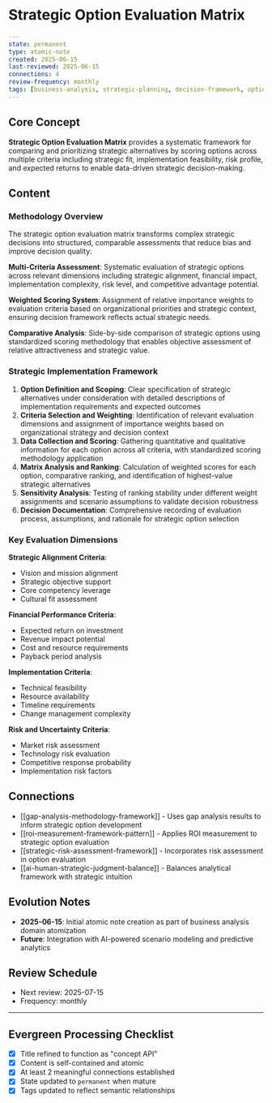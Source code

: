 # Strategic Option Evaluation Matrix

```yaml
---
state: permanent
type: atomic-note
created: 2025-06-15
last-reviewed: 2025-06-15
connections: 4
review-frequency: monthly
tags: [business-analysis, strategic-planning, decision-framework, option-evaluation, prioritization]
---
```

## Core Concept

**Strategic Option Evaluation Matrix** provides a systematic framework for comparing and prioritizing strategic alternatives by scoring options across multiple criteria including strategic fit, implementation feasibility, risk profile, and expected returns to enable data-driven strategic decision-making.

## Content

### Methodology Overview

The strategic option evaluation matrix transforms complex strategic decisions into structured, comparable assessments that reduce bias and improve decision quality:

**Multi-Criteria Assessment**: Systematic evaluation of strategic options across relevant dimensions including strategic alignment, financial impact, implementation complexity, risk level, and competitive advantage potential.

**Weighted Scoring System**: Assignment of relative importance weights to evaluation criteria based on organizational priorities and strategic context, ensuring decision framework reflects actual strategic needs.

**Comparative Analysis**: Side-by-side comparison of strategic options using standardized scoring methodology that enables objective assessment of relative attractiveness and strategic value.

### Strategic Implementation Framework

1. **Option Definition and Scoping**: Clear specification of strategic alternatives under consideration with detailed descriptions of implementation requirements and expected outcomes
2. **Criteria Selection and Weighting**: Identification of relevant evaluation dimensions and assignment of importance weights based on organizational strategy and decision context
3. **Data Collection and Scoring**: Gathering quantitative and qualitative information for each option across all criteria, with standardized scoring methodology application
4. **Matrix Analysis and Ranking**: Calculation of weighted scores for each option, comparative ranking, and identification of highest-value strategic alternatives
5. **Sensitivity Analysis**: Testing of ranking stability under different weight assignments and scenario assumptions to validate decision robustness
6. **Decision Documentation**: Comprehensive recording of evaluation process, assumptions, and rationale for strategic option selection

### Key Evaluation Dimensions

**Strategic Alignment Criteria**:
- Vision and mission alignment
- Strategic objective support
- Core competency leverage
- Cultural fit assessment

**Financial Performance Criteria**:
- Expected return on investment
- Revenue impact potential
- Cost and resource requirements
- Payback period analysis

**Implementation Criteria**:
- Technical feasibility
- Resource availability
- Timeline requirements
- Change management complexity

**Risk and Uncertainty Criteria**:
- Market risk assessment
- Technology risk evaluation
- Competitive response probability
- Implementation risk factors

## Connections

- [[gap-analysis-methodology-framework]] - Uses gap analysis results to inform strategic option development
- [[roi-measurement-framework-pattern]] - Applies ROI measurement to strategic option evaluation
- [[strategic-risk-assessment-framework]] - Incorporates risk assessment in option evaluation
- [[ai-human-strategic-judgment-balance]] - Balances analytical framework with strategic intuition

## Evolution Notes

- **2025-06-15**: Initial atomic note creation as part of business analysis domain atomization
- **Future**: Integration with AI-powered scenario modeling and predictive analytics

## Review Schedule

- Next review: 2025-07-15
- Frequency: monthly

---

## Evergreen Processing Checklist

- [x] Title refined to function as "concept API"
- [x] Content is self-contained and atomic
- [x] At least 2 meaningful connections established
- [x] State updated to `permanent` when mature
- [x] Tags updated to reflect semantic relationships